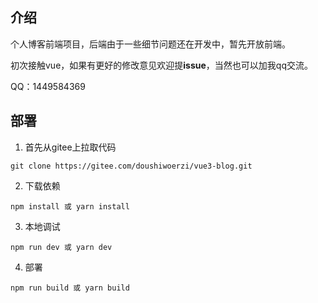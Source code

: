 ## 介绍

个人博客前端项目，后端由于一些细节问题还在开发中，暂先开放前端。

初次接触vue，如果有更好的修改意见欢迎提**issue**，当然也可以加我qq交流。

QQ：1449584369

## 部署

1. 首先从gitee上拉取代码

```shell
git clone https://gitee.com/doushiwoerzi/vue3-blog.git
```

2. 下载依赖

```shell
npm install 或 yarn install
```

3. 本地调试

```shell
npm run dev 或 yarn dev
```

4. 部署

```shell
npm run build 或 yarn build
```


